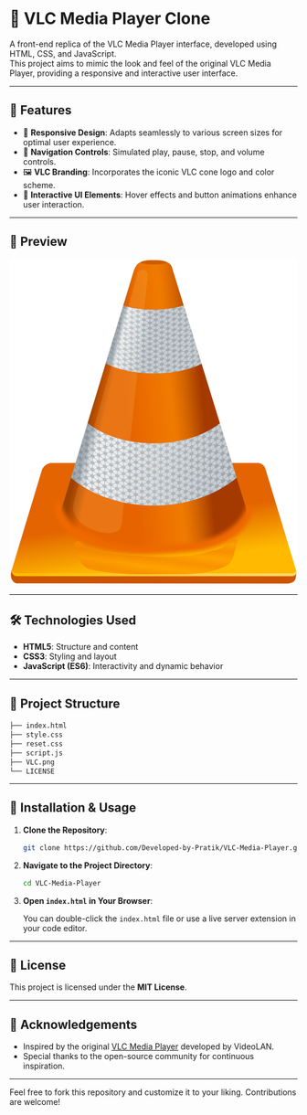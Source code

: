 
# 🎵 VLC Media Player Clone

A front-end replica of the VLC Media Player interface, developed using HTML, CSS, and JavaScript.  
This project aims to mimic the look and feel of the original VLC Media Player, providing a responsive and interactive user interface.

---

## 🚀 Features

- 🎨 **Responsive Design**: Adapts seamlessly to various screen sizes for optimal user experience.  
- 🧭 **Navigation Controls**: Simulated play, pause, stop, and volume controls.  
- 🖼️ **VLC Branding**: Incorporates the iconic VLC cone logo and color scheme.  
- 🧪 **Interactive UI Elements**: Hover effects and button animations enhance user interaction.

---

## 📸 Preview

![VLC Media Player Clone Screenshot](./VLC.png)

---

## 🛠️ Technologies Used

- **HTML5**: Structure and content  
- **CSS3**: Styling and layout  
- **JavaScript (ES6)**: Interactivity and dynamic behavior  

---

## 📂 Project Structure

```
├── index.html  
├── style.css  
├── reset.css  
├── script.js  
├── VLC.png  
└── LICENSE  
```

---

## 🚧 Installation & Usage

1. **Clone the Repository**:

   ```bash
   git clone https://github.com/Developed-by-Pratik/VLC-Media-Player.git
   ```

2. **Navigate to the Project Directory**:

   ```bash
   cd VLC-Media-Player
   ```

3. **Open `index.html` in Your Browser**:

   You can double-click the `index.html` file or use a live server extension in your code editor.

---

## 📄 License

This project is licensed under the **MIT License**.

---

## 🙌 Acknowledgements

- Inspired by the original [VLC Media Player](https://www.videolan.org/vlc/) developed by VideoLAN.  
- Special thanks to the open-source community for continuous inspiration.

---

Feel free to fork this repository and customize it to your liking. Contributions are welcome!
